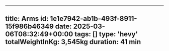 ---
  title: Arms
  id: 1e1e7942-ab1b-493f-8911-15f986b46349
  date: 2025-03-06T08:32:49+00:00
  tags: []
  type: 'hevy'
  totalWeightInKg: 3,545kg
  duration: 41 min
  ---
  